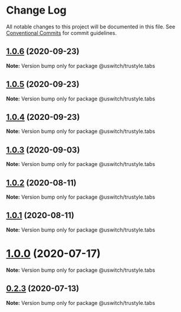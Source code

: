 # Change Log

All notable changes to this project will be documented in this file.
See [Conventional Commits](https://conventionalcommits.org) for commit guidelines.

## [1.0.6](https://github.com/uswitch/trustyle/compare/@uswitch/trustyle.tabs@1.0.4...@uswitch/trustyle.tabs@1.0.6) (2020-09-23)

**Note:** Version bump only for package @uswitch/trustyle.tabs





## [1.0.5](https://github.com/uswitch/trustyle/compare/@uswitch/trustyle.tabs@1.0.4...@uswitch/trustyle.tabs@1.0.5) (2020-09-23)

**Note:** Version bump only for package @uswitch/trustyle.tabs





## [1.0.4](https://github.com/uswitch/trustyle/compare/@uswitch/trustyle.tabs@1.0.3...@uswitch/trustyle.tabs@1.0.4) (2020-09-23)

**Note:** Version bump only for package @uswitch/trustyle.tabs





## [1.0.3](https://github.com/uswitch/trustyle/compare/@uswitch/trustyle.tabs@1.0.2...@uswitch/trustyle.tabs@1.0.3) (2020-09-03)

**Note:** Version bump only for package @uswitch/trustyle.tabs





## [1.0.2](https://github.com/uswitch/trustyle/compare/@uswitch/trustyle.tabs@1.0.1...@uswitch/trustyle.tabs@1.0.2) (2020-08-11)

**Note:** Version bump only for package @uswitch/trustyle.tabs





## [1.0.1](https://github.com/uswitch/trustyle/compare/@uswitch/trustyle.tabs@1.0.0...@uswitch/trustyle.tabs@1.0.1) (2020-08-11)

**Note:** Version bump only for package @uswitch/trustyle.tabs





# [1.0.0](https://github.com/uswitch/trustyle/compare/@uswitch/trustyle.tabs@0.2.3...@uswitch/trustyle.tabs@1.0.0) (2020-07-17)

**Note:** Version bump only for package @uswitch/trustyle.tabs





## [0.2.3](https://github.com/uswitch/trustyle/compare/@uswitch/trustyle.tabs@0.2.2...@uswitch/trustyle.tabs@0.2.3) (2020-07-13)

**Note:** Version bump only for package @uswitch/trustyle.tabs

